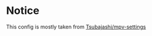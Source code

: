 # Notice
This config is mostly taken from [Tsubajashi/mpv-settings](https://github.com/Tsubajashi/mpv-settings/blob/master/mpv_linux.conf)
